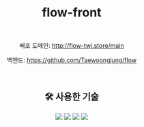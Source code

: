 <div align="center">

# flow-front

<br>

배포 도메인: http://flow-twj.store/main

백앤드: https://github.com/Taewoongjung/flow

<br>

<div align="center">

## 🛠️ 사용한 기술

</div>

<div align="center">
    <img src="https://img.shields.io/badge/react-61DAFB?style=for-the-badge&logo=react&logoColor=black">
    <img src="https://img.shields.io/badge/html5-E34F26?style=for-the-badge&logo=html5&logoColor=white">
    <img src="https://img.shields.io/badge/css-1572B6?style=for-the-badge&logo=css3&logoColor=white">
    <img src="https://img.shields.io/badge/javascript-F7DF1E?style=for-the-badge&logo=javascript&logoColor=black">
</div>

<br><br>

</div>
